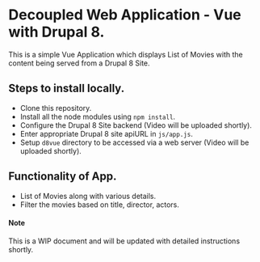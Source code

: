 # Decoupled Web Application - Vue with Drupal 8.

This is a simple Vue Application which displays List of Movies with the content being served from a Drupal 8 Site.

## Steps to install locally.

- Clone this repository.
- Install all the node modules using `npm install`.
- Configure the Drupal 8 Site backend (Video will be uploaded shortly).
- Enter appropriate Drupal 8 site apiURL in `js/app.js`.
- Setup `d8vue` directory to be accessed via a web server (Video will be uploaded shortly).

## Functionality of App.

 - List of Movies along with various details.
 - Filter the movies based on title, director, actors.
 
 #### Note
 
 This is a WIP document and will be updated with detailed instructions shortly.
